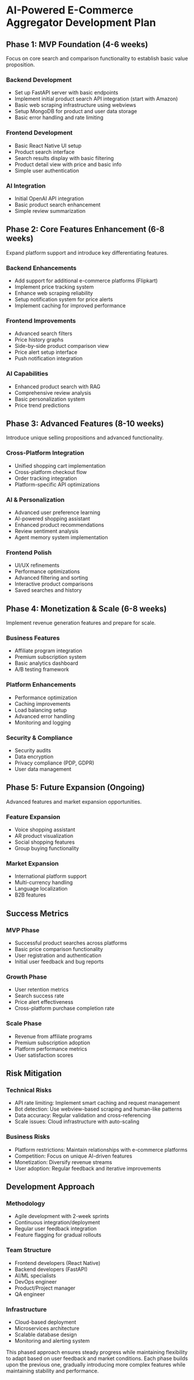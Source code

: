 # AI-Powered E-Commerce Aggregator Development Plan

## Phase 1: MVP Foundation (4-6 weeks)
Focus on core search and comparison functionality to establish basic value proposition.

### Backend Development
- Set up FastAPI server with basic endpoints
- Implement initial product search API integration (start with Amazon)
- Basic web scraping infrastructure using webviews
- Setup MongoDB for product and user data storage
- Basic error handling and rate limiting

### Frontend Development
- Basic React Native UI setup
- Product search interface
- Search results display with basic filtering
- Product detail view with price and basic info
- Simple user authentication

### AI Integration
- Initial OpenAI API integration
- Basic product search enhancement
- Simple review summarization

## Phase 2: Core Features Enhancement (6-8 weeks)
Expand platform support and introduce key differentiating features.

### Backend Enhancements
- Add support for additional e-commerce platforms (Flipkart)
- Implement price tracking system
- Enhance web scraping reliability
- Setup notification system for price alerts
- Implement caching for improved performance

### Frontend Improvements
- Advanced search filters
- Price history graphs
- Side-by-side product comparison view
- Price alert setup interface
- Push notification integration

### AI Capabilities
- Enhanced product search with RAG
- Comprehensive review analysis
- Basic personalization system
- Price trend predictions

## Phase 3: Advanced Features (8-10 weeks)
Introduce unique selling propositions and advanced functionality.

### Cross-Platform Integration
- Unified shopping cart implementation
- Cross-platform checkout flow
- Order tracking integration
- Platform-specific API optimizations

### AI & Personalization
- Advanced user preference learning
- AI-powered shopping assistant
- Enhanced product recommendations
- Review sentiment analysis
- Agent memory system implementation

### Frontend Polish
- UI/UX refinements
- Performance optimizations
- Advanced filtering and sorting
- Interactive product comparisons
- Saved searches and history

## Phase 4: Monetization & Scale (6-8 weeks)
Implement revenue generation features and prepare for scale.

### Business Features
- Affiliate program integration
- Premium subscription system
- Basic analytics dashboard
- A/B testing framework

### Platform Enhancements
- Performance optimization
- Caching improvements
- Load balancing setup
- Advanced error handling
- Monitoring and logging

### Security & Compliance
- Security audits
- Data encryption
- Privacy compliance (PDP, GDPR)
- User data management

## Phase 5: Future Expansion (Ongoing)
Advanced features and market expansion opportunities.

### Feature Expansion
- Voice shopping assistant
- AR product visualization
- Social shopping features
- Group buying functionality

### Market Expansion
- International platform support
- Multi-currency handling
- Language localization
- B2B features

## Success Metrics

### MVP Phase
- Successful product searches across platforms
- Basic price comparison functionality
- User registration and authentication
- Initial user feedback and bug reports

### Growth Phase
- User retention metrics
- Search success rate
- Price alert effectiveness
- Cross-platform purchase completion rate

### Scale Phase
- Revenue from affiliate programs
- Premium subscription adoption
- Platform performance metrics
- User satisfaction scores

## Risk Mitigation

### Technical Risks
- API rate limiting: Implement smart caching and request management
- Bot detection: Use webview-based scraping and human-like patterns
- Data accuracy: Regular validation and cross-referencing
- Scale issues: Cloud infrastructure with auto-scaling

### Business Risks
- Platform restrictions: Maintain relationships with e-commerce platforms
- Competition: Focus on unique AI-driven features
- Monetization: Diversify revenue streams
- User adoption: Regular feedback and iterative improvements

## Development Approach

### Methodology
- Agile development with 2-week sprints
- Continuous integration/deployment
- Regular user feedback integration
- Feature flagging for gradual rollouts

### Team Structure
- Frontend developers (React Native)
- Backend developers (FastAPI)
- AI/ML specialists
- DevOps engineer
- Product/Project manager
- QA engineer

### Infrastructure
- Cloud-based deployment
- Microservices architecture
- Scalable database design
- Monitoring and alerting system

This phased approach ensures steady progress while maintaining flexibility to adapt based on user feedback and market conditions. Each phase builds upon the previous one, gradually introducing more complex features while maintaining stability and performance.

